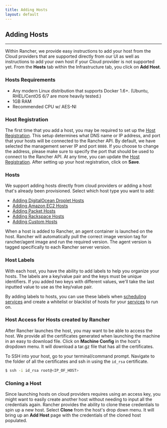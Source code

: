 ```yaml
---
title: Adding Hosts 
layout: default
---
```


## Adding Hosts
---

Within Rancher, we provide easy instructions to add your host from the Cloud providers that are supported directly from our UI as well as instructions to add your own host if your Cloud provider is not supported yet. From the **Hosts** tab within the Infrastructure tab, you click on **Add Host**.

### Hosts Requirements

* Any modern Linux distribution that supports Docker 1.6+. (Ubuntu, RHEL/CentOS 6/7 are more heavily tested.) 
* 1GB RAM 
* Recommended CPU w/ AES-NI 

### Host Registration

The first time that you add a host, you may be required to set up the [Host Registration]({{site.baseurl}}/docs/configuration/host-registration/). This setup determines what DNS name or IP address, and port that your hosts will be connected to the Rancher API. By default, we have selected the management server IP and port `8080`.  If you choose to change the address, please make sure to specify the port that should be used to connect to the Rancher API. At any time, you can update the [Host Registration]({{site.baseurl}}/docs/configuration/host-registration/). After setting up your host registration, click on **Save**.

### Hosts

We support adding hosts directly from cloud providers or adding a host that's already been provisioned. Select which host type you want to add:

* [Adding DigitalOcean Droplet Hosts]({{site.baseurl}}/docs/rancher-ui/infrastructure/hosts/digitalocean/)
* [Adding Amazon EC2 Hosts]({{site.baseurl}}/docs/rancher-ui/infrastructure/hosts/amazon/)
* [Adding Packet Hosts]({{site.baseurl}}/docs/rancher-ui/infrastructure/hosts/packet/)
* [Adding Rackspace Hosts]({{site.baseurl}}/docs/rancher-ui/infrastructure/hosts/rackspace/)
* [Adding Custom Hosts]({{site.baseurl}}/docs/rancher-ui/infrastructure/hosts/custom/)

When a host is added to Rancher, an agent container is launched on the host. Rancher will automatically pull the correct image version tag for rancher/agent image and run the required version. The agent version is tagged specifically to each Rancher server version.

<a id="hostlabels"></a>
### Host Labels

With each host, you have the ability to add labels to help you organize your hosts. The labels are a key/value pair and the keys must be unique identifiers. If you added two keys with different values, we'll take the last inputted value to use as the key/value pair.

By adding labels to hosts, you can use these labels when [scheduling services]({{site.baseurl}}/docs/rancher-ui/applications/stacks/adding-services/#scheduling-services) and create a whitelist or blacklist of hosts for your [services]({{site.baseurl}}/docs/rancher-ui/applications/stacks/adding-services) to run on. 

<a id="machine-config"></a>
### Host Access for Hosts created by Rancher

After Rancher launches the host, you may want to be able to access the host. We provide all the certificates generated when launching the machine in an easy to download file. Click on **Machine Config** in the host's dropdown menu. It will download a tar.gz file that has all the certificates.

To SSH into your host, go to your terminal/command prompt. Navigate to the folder of all the certificates and ssh in using the `id_rsa` certificate.

```bash
$ ssh -i id_rsa root@<IP_OF_HOST>
```

### Cloning a Host

Since launching hosts on cloud providers requires using an access key, you might want to easily create another host without needing to input all the credentials again. Rancher provides the ability to clone these credentials to spin up a new host. Select **Clone** from the host's drop down menu. It will bring up an **Add Host** page with the credentials of the cloned host populated.



